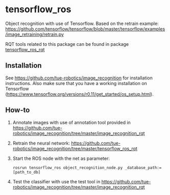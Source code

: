 # tensorflow_ros
Object recognition with use of Tensorflow. Based on the retrain example: https://github.com/tensorflow/tensorflow/blob/master/tensorflow/examples/image_retraining/retrain.py

RQT tools related to this package can be found in package [tensorflow_ros_rqt](https://github.com/tue-robotics/image_recognition/tree/master/tensorflow_ros_rqt)

## Installation

See https://github.com/tue-robotics/image_recognition for installation instructions. Also make sure that you have a working installation on Tensorflow (https://www.tensorflow.org/versions/r0.11/get_started/os_setup.html).

## How-to

1. Annotate images with use of annotation tool provided in https://github.com/tue-robotics/image_recognition/tree/master/image_recognition_rqt
2. Retrain the neural network: https://github.com/tue-robotics/image_recognition/tree/master/tensorflow_ros_rqt
3. Start the ROS node with the net as parameter:

    ```
    rosrun tensorflow_ros object_recognition_node.py _database_path:=[path_to_db]
    ```

4. Test the classifier with use the test tool in https://github.com/tue-robotics/image_recognition/tree/master/image_recognition_rqt
